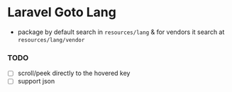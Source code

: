 # Laravel Goto Lang

- package by default search in `resources/lang` & for vendors it search at `resources/lang/vendor`

### TODO

- [ ] scroll/peek directly to the hovered key
- [ ] support json
